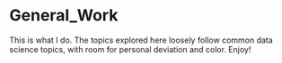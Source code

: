 # General_Work
This is what I do. The topics explored here loosely follow common data science topics, with room for personal deviation and color. Enjoy!

